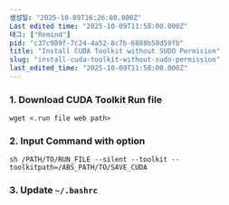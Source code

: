 ```yaml
---
생성일: "2025-10-09T16:26:00.000Z"
Last edited time: "2025-10-09T11:58:00.000Z"
태그: ["Remind"]
pid: "c37c989f-7c24-4a52-8c7b-6888b58d59fb"
title: "Install CUDA Toolkit without SUDO Permision"
slug: "install-cuda-toolkit-without-sudo-permission"
last_edited_time: "2025-10-09T11:58:00.000Z"
---
```


### 1. Download CUDA Toolkit Run file
`wget <.run file web path>`
### 2. Input Command with option
`sh /PATH/TO/RUN_FILE --silent --toolkit --toolkitpath=/ABS_PATH/TO/SAVE_CUDA`
### 3. Update `~/.bashrc`